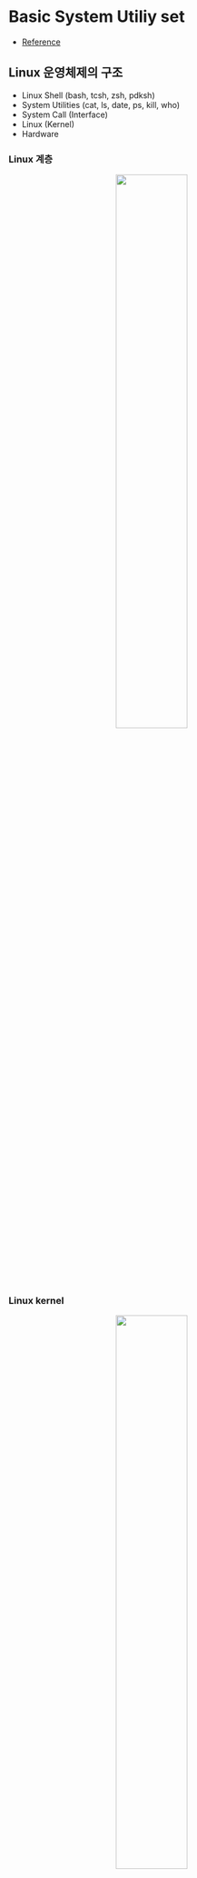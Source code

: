 # Basic System Utiliy set

- [Reference](https://www.gnu.org/software/bash/manual/bash.html)





## Linux 운영체제의 구조

- Linux Shell (bash, tcsh, zsh, pdksh)
- System Utilities (cat, ls, date, ps, kill, who)
- System Call (Interface)
- Linux (Kernel)
- Hardware

### Linux 계층

<p align="center"><img src="https://user-images.githubusercontent.com/59442344/156514816-98fef483-fe69-47ff-a649-43f4054a0d2d.png" width="50%"></p>

### Linux kernel

<p align="center"><img src="https://user-images.githubusercontent.com/59442344/156515124-d78feb83-d1fe-4e4b-8cc1-f1da0b45d67e.png" width="50%"></p>





## Terminal, Shell, 명령어

- Linux Shell 을 통해서 System Utility의 명령어들을 실행시킨다.
- Terminal을 통해서 Linux Shell을 실행시킨다.
- Terminal과 Shell과 Prompt
  - Terminal : mainframe에 연결되어 있는 단말기들
  - Shell : Terminal에서 명령어를 받아들이는 프로그램 (command interpreter)
    - stdin을 통해서 (키보드를 통해서) input 입력
    - stdout을 통해서 (화면을 통해서) output 입력
  - Prompt : Shell을 실행시키면 prompt화면을 띄운다.
  - 즉, **Terminal이 시작되면 login 프로그램이 실행되고, Shell이 실행되고, prompt를 보여준다.**
    - Git Bash: Terminal 안에서 실행되는 Git Bash Shell 프로그램
    - Cygwin64 Terminal : Cygwin64 Terminal안에서 실행되는 Bash Shell 프로그램





## File Descriptor 와 OS

### 표준 입출력 장치와 FD

- OS는 프로그램이 실행되면, 프로그램에게 3개의 기본 파일 디스크립터를 할당해준다.
  - stdin / standard input : 0 (FD number)
  - stdout / standard output : 1 (FD number)
  - stderr / standard error : 2 (FD number)
  - OS 가 어디로 입력받고, 어디로 연산결과와 에러를 출력할 지를 기본적으로 정해주는데 그것이 표준입출력장치.
  - 표준입출력 장치는 기본적으로 키보드와 모니터이다.

### 그럼 표준 입출력을 변경할 수 있는가?

- **Redirection** / **Pipe**로 변경 가능

#### Redirection

- **표준 입력의 변경 <**
- 아래의 shell script는 **표준입력을 키보드에서가 아니라, /etc/hosts 라는 파일에서 받아들이라는 것**

```sh
$ cat < /etc/hosts

# cat의 stdin을 /etc/hosts로 정함
```

- **표준 출력의 변경 >**
- 아래의 shell script는 **표준출력을 모니터로가 아니라, /dev/null 이라는 파일로 보내라는 것**

```sh
$ cat /tmp/error.txt > /dev/null

# cat의 stdin을 /tmp/error.txt, stdout을 /dev/null로 정함
```

### 하지만 표준 파일 디스크립터에는 출력이 2종류다!

- **표준 에러, 표준 출력의 2경우에 대해서 모두 처리가 요구된다.**
- 아래의 shell script는 표준 출력의 경우에 대한 redirection을 수행중이다.

```sh
$ cat /tmp/error.txt 1> /dev/null

# cat의 stdin을 /tmp/error.txt, stdout을 /dev/null로 정함
# 1>을 통해서 stdin을 stdout으로 내보내기로 함
```

- 아래의 shell script는 표준출력과 표준에러 모두에 대해 redirection을 수행중이다.

```sh
cat /tmp/error.txt > /dev/null 2>&1

# cat의 stdin을 /tmp/error.txt, stdout을 /dev/null로 정함
# 2>&1 을 통해서 stderr를 stdin으로 보내기로 했고, stdin을 stdout으로 보내기로 했다.
```





## Linux 파일 시스템 구조

- /(슬래쉬)로 구분되어있다.
- .으로 시작하는 이름을 가진 파일이나 디렉토리는 숨겨진 디렉토리이다.
- . : 디렉토리 자신을 의미한다
- .. : 상위 디렉토리를 의미한다
- / : root 디렉토리
  - 예) /usr/local/bin/python3.10
- ~ : home 디렉토리





## Linux 파일 시스템 권한

### Linux 파일 시스템과 접근 권한

- **Linux**는 **여러 사용자들이 함께 사용할 수 있는 운영체제**이다. (멀티유저 시스템)
  - 그러므로, 읽기, 쓰기, 실행 권한을 어떻게 설정할 것인지에 대한 내용이 파일, 디렉토리마다 필요하다.
  - **소유권** : 어떤 파일이나 디렉터리를 소유하고, 지배하는 권리
  - **허가권** : 파일이나 디렉터리에 접근권한을 설정하는 권리

### 권한(퍼미션)과 i-node 번호 (ls -ali)

- 8310885(1) -rwx------(2)  1(3) limjunhyuk(4)  staff(5)   786 10 14(6) 00:11(7) change_name.sh(8)
- **(1) : 파일의 inode 번호**
- **(2) : 파일 타입, 권한(퍼미션)**
- **(3) : 링크 수**
- **(4) : 소유자 정보**
- **(5) : 소유그룹 정보**
- **(6) : 파일 용량**
- **(7) : 파일 생성 날짜**
- **(8) : 파일 이름**

### 권한(퍼미션)

- 0(1) 000(2) 000(3) 000(4)
  - (예) -rw-r--r--@
  - (예) drwxr-xr-x
- **(1) : 파일의 종류**
  - **일반 파일** (**-**)
  - **디렉토리 파일** (**d**)
  - 장치 파일(device file)
    - **block device file** (**b**) : block device를 가리킨다.
    - **character device file** (**c**) : character device를 가리킨다.
    - character device : 키보드, 마우스, 모니터, 터미널 등등의 장치를 가리키며, character 단위로 데이터를 전송한다.
    - block device : 하드디스크, CD/DVD 등의 장치를 말하며, block 단위로 데이터를 전송한다.
  - symbolic link 파일 (**l**)
- **(2), (3), (4) 의 r, w, x : 접근 권한의 종류**
  - r, w , x
  - x : 실행권한이다. 디렉토리에 들어가거나, 파일을 실행시키기 위해서는 실행권한이 필요하다.
  - w : 작성권한이다. 파일이나, 디렉토리를 만들기 위해서 필요하다.
  - r : 읽기권한이다. 파일을 읽거나, 디렉터리 안의 내용물 리스트를 보여준다.
- **(2) : 소유자에게 적용되는 권한**
- **(3) : 특정 그룹에게 적용되는 권한**
- **(4) : 그 외의 사용자들에게 적용되는 권한**

### 권한의 변경

- chmod, chown, chgrp





## Linux home 디렉토리 내 숨김 파일

- .zsh_history : 이전 shell 실행까지 실행되었던 명령들이 저장되어 있다.





## rc 파일

- bashrc , zshrc ..
- 처음 terminal, shell이 실행될 때의 환경설정에 대한 내용을 담고 있다.





## Linux 명령어 (File System)

- System Utility에 기본 명령어들이 들어있다.
- 공통적인 명령어들은 coreutil에 정리되어 있다.
- ‘*’ : wild card이다.
  - 현재 디렉토리에 있는 모든 것을 가리킬 때 사용할 수 있다.
- '-r' : recursively sub-directory까지 들어가서 명령을 수행한다.
- '--help' : 명령에 대한 내용들을 볼 수 있다.
- 'v' : 발생한 에러들을 모두 report하게 한다.
  - (예) tar -cvf archieve.tar *
- ';' : ; 로 구분되어 있는 명령어들을 순서대로 수행한다.
- !! : 가장 최근 명령어를 다시 실행시킨다.
- !(문자열) : 특정 문자열로 시작하는 가장 최근에 실행된 명령을 실행시킨다.
  - (예)) history 상에서 ls -al, cat ..., cc ... 순으로 명령이 실행된 기록이 있을 때, !c를 입력하면 cat ... 명령이 다시 실행되고, !cc를 입력하면 cc ... 명령이 다시 실행된다.
- !(명령번호 n) : history 상에서 n 번째로 실행되었던 명령이 다시 실행된다.
  - (예) history 명령으로 1006번째 명령으로 ls 명령어가 실행됨을 확인한 뒤에, !1006을 입력하면, ls 명령이 다시 실행된다.
  - !$ : 여기서 $는 마지막 명령의 return 값을 parameter로 갖고 있고, 해당 vj
- ctrl + c : kill
- ctrl + z : suspend
- ctrl + d : End Of Text (파일의 맨 끝에도 들어있음)
- **shell에서**는 **에러가 없는 경우가 0**, **에러가 있는 경우가 0이 아닌 값** 이다.
- ^(문자열1)^(문자열2) : 위에서 입력했던 명령의 특정 (문자열1)을 (문자열2) 로 바꿔준다.
- $(변수) : 특정 값을 갖고 있는 변수
- $? : 최근 실행한 명령어의 종료 스테이터스를 가진 변수이다.
  - (예)a.out 의 실행결과 return이 0이면 true!

### date : 날짜를 보여주는 명령어

### tty : 각 터미널 디바이스에 해당하는 고유번호를 알려준다. (Teletype)

- 다른 터미널 디바이스의 번호를 알게 되면, 다른 터미널 디바이스에 명령을 부여할 수 있게 된다.

### ls : 현재 디렉토리에 있는 파일의 리스트를 보여줌

- ls -l : 파일들에 대한 정보를 더 상세하게 보여줌 (가장 최근에 파일에 접근한 시간)
- ls -l (directory 위치)/ : 특정 directory의 하부에 존재하는 파일 및 디렉토리를 보여줌
- ls -li (directory 위치)
- ls -al / ls -la: 숨겨져있는 파일들에 대한 정보까지 모두 확인
- ls -al (파일 / 디렉토리명 일부)* : 해당 일부를 갖는 (파일 / 디렉토리 하부 목록들) 목록을 보여준다.
  - 예) ls -al .ba* : .bash_profile, .bash_profile.swp, .bash_profilew 3가지를 보여줌
- ls -al (directory 위치)/ : 특정 directory의 하부에 존재하는 파일 및 디렉토리를, 숨겨진 내용을 포함하여 다 보여줌
- ls -ali (directory 위치)/ : 특정 directory의 하부에 존재하는 파일 및 디렉토리를, 숨겨진 내용 + i-node 번호 를 포함하여 다 보여줌
  - i-node 번호 : 파일 시스템에서 각 파일 및 디렉토리에 번호가 부여되는데, 그 번호가 inode 번호이다.
  - ls -ai (directory 위치)
  - ls -i (directory 위치)
- ls -l \`tty` : teletype에 대한 정보를 보여준다. (해당 터미널에 대한 정보)

### touch : 현재 디렉토리에서 빈 파일을 생성함

- touch (file 명) (file명) (file명) : 크기가 0B인 file 생성 (동시에 여러개 생성 가능)
  - 이렇게 생성된 빈 파일을 vi editor를 이용해서 editting할 수 있다.

### mkdir : 현재 디렉토리에서 빈 디렉토리를 생성함

- mkdir (directory 명) : 디렉토리를 생성

### rm / rmdir : 파일을 지우는 명령 / 디렉토리를 지우는 명령

- rm 명령으로 제거된 대상은 다시 복구시킬 수 없다.
- rm (file명 / link명) / rmdir (directory명) : file, link 제거 / 디렉토리 제거  
  - 디렉터리 내부에 파일이 있다면 디렉터리를 지울 수 없다.
- rm -r (directory 명) : (directory)의 하위의 항목들을 모두 지운뒤, 해당 디렉토리를 지운다.
- rm -r * : 해당 디렉토리에 존재하는 모든 하위 디렉토리와 파일들을 제거
- rm -i : 해당 디렉토리에 있는 각 파일들에 대해서 지울 지 말 지를 사용자에게 한번 더 질의한다
- rm * : 해당 디렉토리에 있는 파일들을 전부 제거.
- rm -rf (디렉토리) : 해당 디렉토리에 내용이 있더라도 제거.

### cat : 파일들을 stdout 에 붙인다. / 파일이 주어지지 않았다면, 표준 입력을 읽어서 표준 출력으로 내보낸다

- cat (파일 명) (파일 명) : 하나, 혹은 여러 파일들의 내부 내용들을 stdout을 내보내준다.
- cat (파일 명) (파일 명) > (파일 명) : **여러 파일들의 내용을 다른 파일에 concatenation** 시켜준다.
  - 즉, 여러 파일들을 concatenation할 때 사용할 수 있다.
- cat (stdin) : stdin 으로 받아들인 내용을 stdout으로 그대로 내보내줌.
  - ctrl + d / ctrl + z : stdin의 끝을 알린다. / process를 종료한다.
- cat (stdin) > (파일 명) : stdin으로 받아들인 내용을 특정 파일로 내보낼 수 있다.
  - stdin 으로 써넣은 내용들을 특정 파일 위에 덮어씌울 수 있다.

### cd : 디렉토리 이동

- cd (directory 명) : 디렉토리 이동
- cd ..  : 상위 디렉토리 이동
- cd . : 현재 디렉토리 이동 (변화X)
- cd / : 루트 디렉토리 이동

### pwd : 현재 디렉토리 위치 확인

- pwd : 현재 디렉토리 위치 확인

### man : 어떤 명령어와, 명령어에 대한 옵션의 설명을 보여준다

- man (명령어) : '특정 명령어'와, 그 명령어의 옵션에 대한 설명을 보여준다.
  - man rm : rm 명령어와, rm 명령어 옵션에 대한 설명을 보여준다.

### more / less : 어떤 파일 내에 내용이 매우 많을 때 페이지를 넘겨가면서 볼 수 있게 해준다

- more / less (파일) :  (파일) 내의 내용을 페이지를 넘겨가면서 볼 수 있게 해준다.
  - space 로 페이지 단위로 넘어간다.
  - enter 로 문장 단위로 넘어간다.

### (tab 버튼) : 특정 디렉토리나 파일의 이름에 대해서 자동완성을 도와준다

- 파일 / 디렉토리의 이름이 잘 기억이 안날 때 유용하게 사용할 수 있다.
- test2라는 파일이 디렉토리 내에 존재할 때, te 치고 (tab) 버튼을 누르면 …
  - ‘te’ 로 시작하는 파일이나, 디렉토리 명이 여러개 있다면 해당 이름들을 보여준다.
  - ‘te’ 로 시작하는 파일이나, 디렉토리가 예를 들어 test 파일 하나밖에 없다면, ‘test’ 자동완성

### cp : 특정 파일 / 디렉토리를 다른 디렉토리 / 다른 이름의 디렉토리로 복사시킬 때 사용할 수 있다

- cp (file 명) (file 명) (도착_directory) : **특정파일(들)**을 다른 디렉토리로 복사시킬 때 사용할 수 있다.
- cp -r (디렉토리 명)/ (다른 이름으로 저장할 디렉토리 명) : 디렉토리의 하부 내용까지 전부 복사하여 새로운 이름으로 저장할 수 있게 해준다.

### mv : 특정 파일을 다른 디렉토리로 이동시키거나 / 특정 파일, 디렉토리의 이름을 변경시킬 때 사용

- mv (file 명) (도착_directory) : 현재 디렉토리에 위치한 특정파일을 다른 디렉토리로 이동시킬 때 사용할 수 있다.
- mv (file 명) (변경할 file명) : 현재 디렉토리에 위치한 특정파일의 이름을 변경시킬 때 사용할 수 있다.
- mv (directory 명)/ (변경할 directory 명) : 현재 디렉토리에 위치한 하부 디렉토리의 이름을 변경시킬 때 사용할 수 있다.
- mv (출발 directory 명)/* (도착 directory 명)/ : 출발 디렉토리 아래에 있는 모든 항목들을 도착 디렉토리 아래로 옮긴다.
- mv (출발 directory 명)/(특정 file 명) (도착 디렉터리 명)/ : 출발 디렉토리 아래에 있는 특정 파일을 도착 디렉토리 아래로 옮긴다.

### cc : 특정 파일을 compile 시키는 명령어이다. (.out 파일이 생성된다)

- cc (file 명) : 특정 파일을 컴파일 시키고, .out 파일(.exe)을 생성시킨다.
- !cc : 가장 최근의 compile을 실행시켜라

### (./ )의 의미: 해당 directory(.) 아래에 있는(/) 무언가를 가리킨다

- (예) ./a.out : 그냥 a.out는 실행되지 않는다, ./를 명시해주어야만 한다.
- (예) ~/bash_profile : home directory 아래에 있는 bash_profile을 실행시킨다.
  
### tail / head : 특정 파일이 매우 길 때, 특정 파일의 뒷부분 / 앞부분만 확인할 수 있게 해준다. (기본적으로 10줄 보여줌)

- tail -(정수) (file 명) : 특정 파일의 10-n 문장만큼의 뒷부분만 확인할 수 있게 해주는 명령
- head -(정수) (file 명) : 특정 파일의 10-n 문장만큼의 앞부분만 확인할 수 있게 해주는 명령

### clear : terminal을 깨끗하게 정리해 준다

### grep : 특정 파일 내에서 특정 문자열이 있는 부분을 찾아준다.]

- grep (찾고자 하는 문자열) (특정 file) : 특정 파일 내에서 찾고자 하는 특정 문자열을 찾아서 보여준다.

### od : 특정 파일에 대해 필터를 적용하여 보여준다 (octal dump)

- od -x (file 명) : 16진수형으로 파일의 내용을 display 한다.
  - 16비트 기준으로 8비트씩 비트 스왑이 일어난 상태로 display 되기도 한다.
- od -a (file 명) : ASCII 코드 형식으로 파일의 내용을 display 한다.

### strings : 특정 파일(binary file)에서 우리가 읽을 수 있는 ASCII 코드 값만 들어내는 명령어이다

- strings (file 명) : 어떤 실행 파일이나, 오브젝트 파일에서 읽을 수 있는 ASCII 값들만 들어내어 보여준다.
- strings (file 명) | grep (문자열) : 어떤 실행 파일이나, 오브젝트 파일에서 grep으로 특정한 문자열이 있는 부분을 들어내어 보여준다.

### link / ln : 똑같은 파일을 다른 이름으로 access하고 싶을 때 사용

- ln / link (파일 명) (별칭 파일 명) : (hard link)를 만든다. 파일 명에 대한 별칭 파일명을 부여한다.
  - link : 에러 있어도 무조건 link 걸어줌. / ln : 에러가 있으면 report를 해줌.
  - **동일 i-node 번호**를 갖는 동일한 파일이 생성된다. (ls -ali 를 통해서 확인하면 file i-node 번호가 동일한 것을 확인할 수 있다.)
  - ln을 통해 생성한 link를 제거 : rm 명령어
  - **ln으로 링크한 파일 추가** 시에, 추가한 파일들 모두 같은 파일을 가리키는 다른 이름의 reference를 새로 만드는 것일 뿐이기에 **하나의 파일을 변경하면, 다른 파일도 변경된다.** (reference를 추가하는 것도 기존의 디렉토리 디스크 용량을 사용하는 것 뿐이다.)
  - **ln으로 링크한 파일 제거** 시에, reference 갯수를 줄이는 것 뿐이다. (**디스크 용량에 변화가 없다.** : du 명령어로 확인할 수있다.)
- ln -s (파일 명) (별칭 파일 명) : symbolic link(soft link)를 만든다.
  - **다른 i-node 번호**를 갖으며, 원본 파일을 가리키는 새로운 파일이 생성된다.
  - 원본파일을 삭제했다가, 동일한 이름을 갖는 원본파일을 만들면 그 파일이 열린다. (즉 **없는 파일에 대해서도 symbolic link를 만들 수 있다.**)
  - 바로가기와 같은 기능을 하며, **원본 파일의 이름을 저장한다.**

 |symbolic link(-s)|hard link|
 |:---:|:---:|
 |특정 이름을 갖는 파일을 가리키는 바로가기 생성|동일한 내용을 갖는 파일의 복사본을 생성|
 |파일 시스템 상에서 link된 파일인지 알아차릴 수 있음(가상본)|파일 시스템 상에서 link된 파일인지 알아차릴 수 없음 (ls -ali로 확인해야 함)|
 |원본과 i-node 번호가 다르다|원본과 i-node 번호가 같다|
 |원본 파일을 제거하면 내용 확인 불가능|원본 파일을 제거해도 내용 확인 가능(동일 파일에 대한 하나의 레퍼런스가 제거된 것에 불과하기 때문)|

### tar : 파일을 묶는 명령 (tape archieve file)

- **tar 파일은 압축을 제공하지 않는다.**
- tar -cvf (.tar 파일명) (파일 명) (파일 명) .. : 특정 파일들을 포함하는 .tar 확장자를 갖는 파일 묶음을 만들어, 해당 디렉토리에 생성한다. create
- tar -cvfz (.tar.gzip 파일 명) (압축 대상 파일들) : 압축 대상이 되는 파일들을 .tar 파일로 묶은 후에 gzip으로 압축해버린다.
- tar -tvf (.tar 파일명) : .tar 확장자를 갖는 파일 내에 무슨 파일이 있는지 확인할 수 있다.
- tar -xvf (.tar) : .tar 확장자를 갖는 파일을 푼다. extract
  - 동일한 디렉터리에서 .tar 파일을 풀면, 이전에 있던 파일들을 덮어쓰면서 내용이 풀린다. 즉, 같은 이름의 파일을 덮어쓰면서 풀림. (주의 요망)
  - 그렇기 떄문에 백업 용도로 .tar 파일을 사용하기도 한다.
- tar -xvfz (.tar.gz) : .tar.gz 확장자를 갖는 파일을 압축해제하고, tar 묶음 해제한다.

### gzip : 파일들을 '압축'하여 묶는 명령

- gzip (-1 ~ -9) * : 해당 파일에 있는 내용들을 각각 다 gzip 압축해버린다.
- gzip -d (압축 해제의 대상) : 압축 해제의 대상들을 압축해제한다.
- gzip (-1 ~ -9) (파일명) : -1(빠르지만 적은 압축) ~ -9(느리지만 강한 압축) 레벨을 설정하여 파일(.tar 포함)들을 대상으로 압축을 진행할 수 있다.

### chmod : 대상 파일과 디렉토리의 사용권한을 변경할 때 사용한다. (change mode)

- -rwxrwxrwx : -421421421로 문자 단위로 끊어서 봐보자. 즉, 사용자 권한rwx, 그룹 권한rwx, 방문자 권한rwx에 각각 4, 2, 1 값이 해당한다고 고려.
- **숫자 모드**
  - chmod (수)(수)(수) : 각각의 집합(사용자/그룹/방문자)에 대한 접근 권한을 숫자로 부여한다.
    - (예) chmod 700 sample.txt : sample 파일에 대해서 사용자에게만 읽기, 쓰기, 실행 권한을 부여하고 나머지 집합에 대해서는 권한을 부여하지 않음.
- **문자 모드**
  - chmod (reference) (operation) (mode), (reference) (operation) (mode) .. : 특정 reference에게 mode(권한)을 부여한다.
  - reference : u(user), g(group), o(others), a(모두)
  - operation : =(할당, 할당 안된 항목은 권한 부여하지 않음), +(권한 추가) , -(권한 제거)
  - mode : r(읽기), w(쓰기), x(실행)
  - reference 각각에게 mode를 부여하는 연산을 구분하기 위하여 , 사용
  - (예) chmod u+r,o-r cproj / chmod u=rwx,go= cproj / chmod a= cproj ...

### file : 특정 파일이 어떤 파일인지 알려준다

- file (파일 명) : 특정파일이 어떤 파일인지 알려준다.

### history : 여태까지 실행되었던 명령어들을 보여준다

- history : 지금까지 실행시켰던 모든 명령어를 보여준다.
- !! : 가장 최근 명령어를 다시 실행시킨다.
- !(문자열) : 특정 문자열로 시작하는 가장 최근에 실행된 명령을 실행시킨다.
  - (예)) history 상에서 ls -al, cat ..., cc ... 순으로 명령이 실행된 기록이 있을 때, !c를 입력하면 cat ... 명령이 다시 실행되고, !cc를 입력하면 cc ... 명령이 다시 실행된다.
- !(명령번호 n) : history 상에서 n 번째로 실행되었던 명령이 다시 실행된다.
  - (예) history 명령으로 1006번째 명령으로 ls 명령어가 실행됨을 확인한 뒤에, !1006을 입력하면, ls 명령이 다시 실행된다.

### tail : 시스템 유틸리티로 입력받은 파일의 마지막 부분을 출력하는 프로그램이다

- tail -(n) (파일명) : 특정 파일의 마지막 n 줄 만큼을 출력한다.
  - tail -10 .zsh_history : zshell에서 입력받은 명령어의 목록을 저장하는 zsh_history파일의 마지막 10줄을 보여준다.
  - tail -10 sample.txt : sample.txt 파일에서의 마지막 10줄을 보여준다.

### exit : shell 종료

- exit : shell을 종료시킨다.

### alias : 명령어의 별칭을 지정해준다

- alias (별칭 명)=(기존 명령) : 기존의 명령에 별칭을 부여한다.
  - 만약 별칭 명에 기존에 있는 명령이름을 쓸 경우, 기존의 명령을 입력할 때 가려질 수 있다.
  - (예) alias h=history

### unalias : 별칭을 제거해 준다

- unalias (별칭 명) : 특정 별칭을 제거한다.

### Redirection (>, >&, >>, <)

- 0 : stdin, 1 : stdout, 2 : stderr. (각 standard stream에 할당된 File Descriptor라는 양의 정수 번호 사용)
- **> >> < 기호 좌측 FD 값 공백 없이** 붙혀야 한다.
- **> >> 기호 우측 FD 값 &** 붙여야 한다.
- stderr 까지 stdout과 함께 보내고 싶다면, 2>&1 을 사용해야 한다.
- **> >> < & 사용**
  - **> (파일 명)**: **명령의 결과물을 파일로 내보낸다.**
  - **>> (파일 명)**: **명령의 결과물을 파일 뒤에 붙힌다.**
    - (예) ls -l > lsout : lsout이라는 파일에 ls -l 의 결과물을 내보낸다.
      - lsout 파일 내에 lsout에 대한 내용이 있는데, 이는 lsout이라는 파일을 만들고 ls -l 의 결과를 보내기 때문.
    - (예) date >> lsout : 원래 있던 lsout이라는 파일에 date의 결과를 덧붙인다.
    - (예) python >> py_result.txt : python interpreter의 문장단위 수행의 결과들이 py_result.txt 파일에 저장된다.
  - **>& (파일 명)** : **특정 명령의 결과물과, stderr의 결과까지**를 특정 파일로 내보낸다.
    - (예) python >& py_result.txt : stderr의 결과들을 py_result.txt에 함께 내보낸다.
  - **< (파일 명)**: (파일 명) 파일에 있는 내용을 stdin으로 받아들인다.
    - (예) cat < lsout : lsout 이라는 파일에 있는 내용을 stdin으로 내보내고, 그것을 cat 명령을 통해 stdout으로 출력한다.
    - (예) cat < lsout > lsout2 : lsout 파일 내용 stdin으로 보냄, cat으로 stdin이 stdout으로 보내짐, stdout 내용이 lsout2로 넣어짐.
  - **<<< (stdin)**: 특정 파일에 stdin으로 어떤 값을 넣어준다.
    - cat <<< END >> file.txt : stdin을 file.txt에 넣는다.

### diff: 두 파일의 내용을 비교해서 보여준다

- diff (file 1) (file2) : file1 과, file2의 내용을 비교해서 보여준다.
  - (예) diff lsout lsout2 : lsout이라는 파일과 lsout2라는 파일의 차이점을 보여준다.

### Pipe(|) : 파이프 기준 앞 명령의 결과를, 그 다음 명령에 대한 stdin으로 사용한다

- (어떤 명령의 수행 ...) | (명령어) : 파이프 앞부분에서 수행한 명령의 결과를, 뒷 명령의 stdin으로 활용한다.
  - (예) ls -al | wc : ls -al 을 통해 나온 결과 stdin으로 wc 를 수행한다.
  - (예) python | tee teefile : python으로 수행한 명령에 대한 분기를 따서, teefile에 저장한다.

### Redirection 과 Pipe

- **Redirection** : 앞 명령의 결과나, 출력 > 다른 파일이나 스트림
- **Pipe** : 앞 명령 혹은 프로세스, 프로그램의 결과 > 다른 명령, 프로그램

### wc : 특정 파일의 글자수를 보여준다

- wc (파일 명) : 특정 파일에 존재하는 문장 수, 단어의 수, 바이트 수르 보여준다.
  - (예) wc sample.txt : sample.txt에 대해서 wc 명령을 수행한다.
- | wc -c : 바이트 수를 세준다.
- | wc -m : 문자들의 수를 세준다.
- | wc -l : 문장의 수를 세준다.

### tee : 수행되는 명령 결과의 분기를 만든다

- (어떤 명령의 수행) | tee (파일 명) : 어떤 명령의 수행결과에 대한 분기를 따서 특정 파일/stdout에 저장한다.
  - (예) python | tee teefile : python으로 수행한 명령에 대한 분기를 따서, teefile에 저장한다.

### sort : stdin으로 입력된 것이나, 특정 파일내의 내용을 sort한 결과를 보여준다

### pushd : 현재 작업 디렉토리를 변경하면서, 변경하기 전의 작업 디렉토리를 계속 기억하고 싶다면 pushd, popd 명령어 사용

- pushd (디렉토리) : 디렉토리로 이동하면서, 이전 디렉토리를 stack안으로.
- popd : 현재 디렉토리에서 나가면서, stack에 저장되어 있던 이전 디렉토리로 이동.

### which : 특정 명령어가 어떤 디렉토리에 들어있는 명령어인지 알려준다

- which로 찾았을 때 나오지 않으면 shell에 기본으로 들어있는 명령어이다. (which 명령어)
  - (예) which df : df 명령어가 어떤 디렉토리에 들어있는지
  - (예) which java
  - (예) which python
- shell에 기본적으로 들어있는 명령어들의 위치에 대해서 찾으려면 which bash를 통해서 찾는다. (which bash)
  - (예) which bash
- which -a find : 검색가능한 모든 경로에서 해당 명령어를 찾는다.

### df : (disk free) 리눅스 시스템 전체의 디스트 사용량을 나타낸다

- 파일 시스템의 디스크 공간에 대한 필수 정보를 표시
- df -h : 마운트 된 디스크의 크기, 사용량, 남아있는 용량에 대한 정보
  - **마운트**란, 디스크와 같은 물리적인 장치를 디렉터리에 연결해주는 것을 말한다.
  - 서버 환경의 경우는 PnP 기능(디바이스를 연결하기만 하면 알아서 세팅이 완료되는 기능)이 지원되지 않기 때문에 관리자가 디바이스를 특정 디렉토리에 직접 붙여주는 작업이 필요하다.(mount)

### du : (disk usage) 특정 디렉토리에서 디스크를 얼마나 사용했는지 KB 단위로 보여준다

- du -h (directory 위치): 특정 디렉토리에 어떤 하부 파일들이, 디스크 용량을 얼마나 사용하고 있는지 K, M, G 단위로 출력한다.

## Linux 명령어 (Process Management)

- Linux에서 작업이 실행되는 경우, 작업은 3가지로 나뉜다.
  - background에서 진행되는 작업
    - '&' : 명령어를 background로 동작시킬 때 사용한다.
  - foreground에서 진행되는 작업
    - 명령어를 쳤을 때 어떤 일이 일어나는 것
  - pause된 상태의 process
- ctrl + c : kill
- ctrl + z : suspend
- ctrl + d : End Of Text

### echo : 어떤 문자열을 입력하면 그대로 출력한다

- echo .... : .... 그대로 다시 출력한다 (stdout으로 나간다)
- echo $? : 최근 실행한 명령어의 종료 스테이터스를 보여준다.
  - 에러나, c파일의 return 값 등을 보여준다.

### sleep (n 초) : n초 동안 프롬프트가 잠에 든다

- sleep n : n초 동안 프롬프트가 잠에 든다.
  - (예) sleep 5 ; echo "5 seconds" ; ls -l :: 5초 대기 , "5 seconds" 출력, ls -l 명령어 수행
  - (sleep 20 ; echo '20sec') & :: 20초 대기, '20sec'출력을 background에서 진행
- 여러 개의 작업들을 어떻게 관리할 건지에 대해서 만들 때, 여러 작업을 관리하기 위해 sleep 사용
- control + c : control + c 버튼을 통해서 sleep 중인 상태를 끝낼 수 있다. (foreground에서 동작하는 작업을 제거시킨다.)
- control + z : control + z 버튼을 통해서 foreground에서 동작하는 작업을 정지시킨다.

### jobs : foreground와 background에서 실행되고 있는 명령들을 보여준다. (process들에서의 구체적인 명령을 알아낼 수 있다.)

### ps : process를 보는 명령

- ps -1/-al : process에 대한 내용을 좀 더 자세히 볼 수 있다.
  - PPID : parent process ID, 각 process의 바로 상위 process가 누구인가?
  - PID : process ID

### fg : 특정 작업을 foreground에서 동작하는 것으로 돌린다

- fg %(n) : jobs로 확인할 수 있는 프로세스중 n번째 작업을 foreground로 돌린다.

### bg : 특정 작엄을 background에서 동작하는 것으로 돌린다

- bg %(n) : jobs로 확인할 수 있는 프로세스중 n번째 작업을 background 돌린다.

### kill : 특정 process를 중지시킨다

- kill (PID 수) : 특정 PID 수를 갖는 process를 제거시킨다.
- kill -9 (PID 수) : 특정 PID 수를 갖는 process를 강제 종료시킨다.

### sudo su : root로 현재 사용자를 변경한다.

### sudo - (user명) : (user명)으로 현재 사용자를 변경한다.
